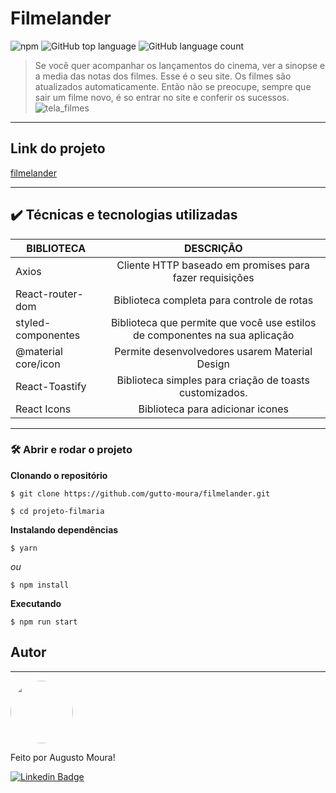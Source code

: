 # Filmelander

![npm](https://img.shields.io/npm/v/npm) 
![GitHub top language](https://img.shields.io/github/languages/top/gutto-moura/filmelander)
![GitHub language count](https://img.shields.io/github/languages/count/gutto-moura/filmelander)

> Se você quer acompanhar os lançamentos do cinema, ver a sinopse e a media das notas dos filmes. Esse é o seu site. Os filmes são atualizados automaticamente. Então não se preocupe, sempre que sair um filme novo, é so entrar no site e conferir os sucessos. 
![tela_filmes](https://user-images.githubusercontent.com/86565123/185930946-bfe2f1a3-254e-469a-ac90-1248865d0826.png)

<hr/>

## Link do projeto
[filmelander](https://filmelander.netlify.app)

<hr/>

## ✔️ Técnicas e tecnologias utilizadas
| BIBLIOTECA          |                          DESCRIÇÃO                           |
| ------------------- | :----------------------------------------------------------: |
| Axios               |   Cliente HTTP baseado em promises para fazer requisições    |
| React-router-dom    |          Biblioteca completa para controle de rotas          |
| styled-componentes  | Biblioteca que permite que você use estilos de componentes na sua aplicação |
| @material core/icon |        Permite desenvolvedores usarem Material Design        |
| React-Toastify      |   Biblioteca simples para criação de toasts customizados.    |
| React Icons         |   Biblioteca para adicionar icones                           |

<hr/>

### 🛠️ Abrir e rodar o projeto

**Clonando o repositório**

```
$ git clone https://github.com/gutto-moura/filmelander.git

$ cd projeto-filmaria
```

**Instalando dependências**

```
$ yarn
```

*ou*

```
$ npm install
```

**Executando**

```
$ npm run start
```



## Autor

---

<img style="border-radius: 50%;" src="https://avatars.githubusercontent.com/u/86565123?v=4" width="100px;" alt=""/>

<p>
Feito por Augusto Moura!
</p>

[![Linkedin Badge](https://img.shields.io/badge/-Augusto-blue?style=flat-square&align=center&logo=Linkedin&logoColor=white&link=https://www.linkedin.com/in/augusto-moura-5072b5181/)](https://www.linkedin.com/in/augusto-moura-5072b5181/)

